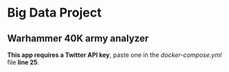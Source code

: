 # Big Data Project
## Warhammer 40K army analyzer

**This app requires a Twitter API key**, paste one in the *docker-compose.yml* file **line 25**.
